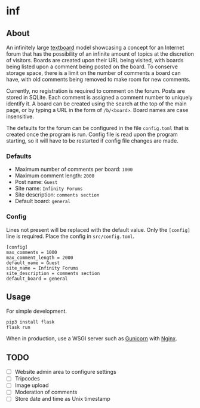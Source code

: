 # inf

## About

An infinitely large [textboard](https://en.wikipedia.org/wiki/Textboard) model
showcasing a concept for an Internet forum that has the possibility of an
infinite amount of topics at the discretion of visitors. Boards are created
upon their URL being visited, with boards being listed upon a comment being
posted on the board. To conserve storage space, there is a limit on the number
of comments a board can have, with old comments being removed to make room for
new comments.

Currently, no registration is required to comment on the forum. Posts are
stored in SQLite. Each comment is assigned a comment number to uniquely
identify it. A board can be created using the search at the top of the main
page, or by typing a URL in the form of `/b/<board>`. Board names
are case insensitive.

The defaults for the forum can be configured in the file `config.toml` that is
created once the program is run. Config file is read upon the program starting,
so it will have to be restarted if config file changes are made.

### Defaults
- Maximum number of comments per board: `1000`
- Maximum comment length: `2000`
- Post name: `Guest`
- Site name: `Infinity Forums`
- Site description: `comments section`
- Default board: `general`

### Config

Lines not present will be replaced with the default value. Only the `[config]`
line is required. Place the config in `src/config.toml`.

```
[config]
max_comments = 1000
max_comment_length = 2000
default_name = Guest
site_name = Infinity Forums
site_description = comments section
default_board = general
```

## Usage

For simple development.

```
pip3 install flask
flask run
```

When in production, use a WSGI server such as [Gunicorn](https://gunicorn.org/)
with [Nginx](https://nginx.org/).

## TODO

- [ ] Website admin area to configure settings
- [ ] Tripcodes
- [ ] Image upload
- [ ] Moderation of comments
- [ ] Store date and time as Unix timestamp
